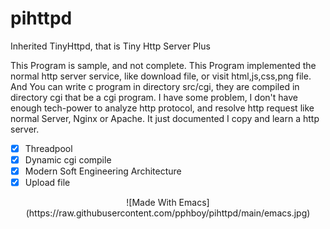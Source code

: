 # pihttpd
Inherited TinyHttpd, that is Tiny Http Server Plus


This Program is sample, and not complete.
This Program implemented the normal http server service, like download file, or visit html,js,css,png file.
And You can write c program in directory src/cgi, they are compiled in directory cgi that be a cgi program.
I have some problem, I don't have enough tech-power to analyze http protocol, and resolve http request like normal Server, Nginx or Apache.
It just documented I copy and learn a http server.


- [x] Threadpool
- [x] Dynamic cgi compile
- [x] Modern Soft Engineering Architecture
- [x] Upload file

<center>![Made With Emacs](https://raw.githubusercontent.com/pphboy/pihttpd/main/emacs.jpg)</center>
